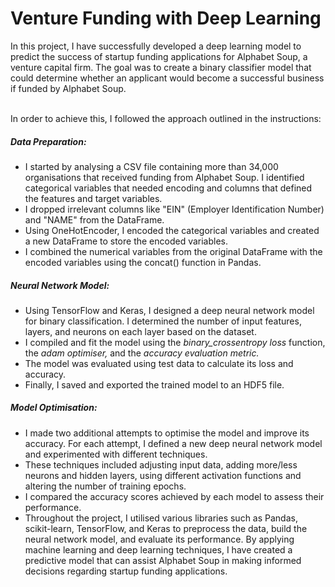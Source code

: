 <h1>Venture Funding with Deep Learning</h1>

In this project, I have successfully developed a deep learning model to predict the success of startup funding applications for Alphabet Soup, a venture capital firm. The goal was to create a binary classifier model that could determine whether an applicant would become a successful business if funded by Alphabet Soup.<br><br>

In order to achieve this, I followed the approach outlined in the instructions:<br>

<h5>Data Preparation:</h5>

- I started by analysing a CSV file containing more than 34,000 organisations that received funding from Alphabet Soup. I identified categorical variables that needed encoding and columns that defined the features and target variables.<br>
- I dropped irrelevant columns like "EIN" (Employer Identification Number) and "NAME" from the DataFrame.<br>
- Using OneHotEncoder, I encoded the categorical variables and created a new DataFrame to store the encoded variables.<br>
- I combined the numerical variables from the original DataFrame with the encoded variables using the concat() function in Pandas.<br>


<h5>Neural Network Model:</h5>

- Using TensorFlow and Keras, I designed a deep neural network model for binary classification. I determined the number of input features, layers, and neurons on each layer based on the dataset.<br>
- I compiled and fit the model using the <i>binary_crossentropy loss</i> function, the <i>adam optimiser,</i> and the <i>accuracy evaluation metric.</i> <br>
- The model was evaluated using test data to calculate its loss and accuracy.<br>
- Finally, I saved and exported the trained model to an HDF5 file.<br>


<h5>Model Optimisation:</h5>

- I made two additional attempts to optimise the model and improve its accuracy. For each attempt, I defined a new deep neural network model and experimented with different techniques.<br>
- These techniques included adjusting input data, adding more/less neurons and hidden layers, using different activation functions and altering the number of training epochs.<br>
- I compared the accuracy scores achieved by each model to assess their performance.<br>
- Throughout the project, I utilised various libraries such as Pandas, scikit-learn, TensorFlow, and Keras to preprocess the data, build the neural network model, and evaluate its performance. By applying machine learning and deep learning techniques, I have created a predictive model that can assist Alphabet Soup in making informed decisions regarding startup funding applications.
